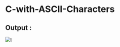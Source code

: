 # C-with-ASCII-Characters
## Output :
![t](https://user-images.githubusercontent.com/64095824/94850732-ffc01e00-0444-11eb-9c92-2d52b669aa13.jpeg)

